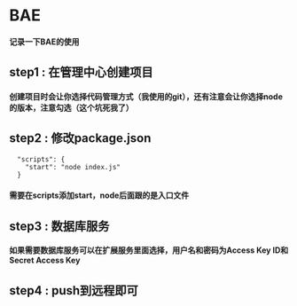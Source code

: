 # BAE
#### 记录一下BAE的使用

## step1 : 在管理中心创建项目
#### 创建项目时会让你选择代码管理方式（我使用的git），还有注意会让你选择node的版本，注意勾选（这个坑死我了）

## step2 : 修改package.json

```
  "scripts": {
    "start": "node index.js"
  }
```
#### 需要在scripts添加start，node后面跟的是入口文件

## step3 : 数据库服务
#### 如果需要数据库服务可以在扩展服务里面选择，用户名和密码为Access Key ID和Secret Access Key

## step4 : push到远程即可